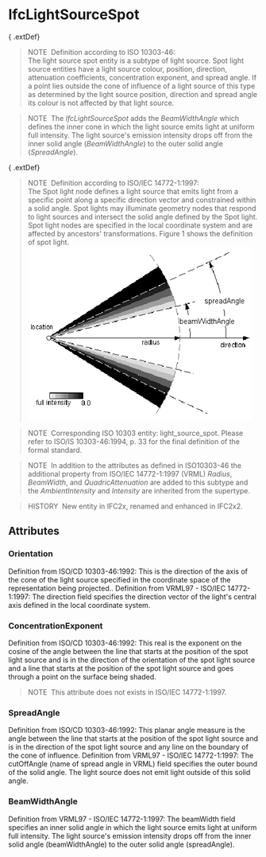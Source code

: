 # IfcLightSourceSpot

{ .extDef}
> NOTE&nbsp; Definition according to ISO 10303-46:  
> The light source spot entity is a subtype of light source. Spot light source entities have a light source colour, position, direction, attenuation coefficients, concentration exponent, and spread angle. If a point lies outside the cone of influence of a light source of this type as determined by the light source position, direction and spread angle its colour is not affected by that light source.

> NOTE&nbsp; The _IfcLightSourceSpot_ adds the _BeamWidthAngle_ which defines the inner cone in which the light source emits light at uniform full intensity. The light source's emission intensity drops off from the inner solid angle (_BeamWidthAngle_) to the outer solid angle (_SpreadAngle_).

{ .extDef}
> NOTE&nbsp; Definition according to ISO/IEC 14772-1:1997:  
> The Spot light node defines a light source that emits light from a specific point along a specific direction vector and constrained within a solid angle. Spot lights may illuminate geometry nodes that respond to light sources and intersect the solid angle defined by the Spot light. Spot light nodes are specified in the local coordinate system and are affected by ancestors' transformations. Figure 1 shows the definition of spot light. !["spot light"](../../../../figures/ifclightsourcespot_fig1.gif "Figure 1 &mdash; Light source spot")

> NOTE&nbsp; Corresponding ISO 10303 entity: light_source_spot. Please refer to ISO/IS 10303-46:1994, p. 33 for the final definition of the formal standard.

> NOTE&nbsp; In addition to the attributes as defined in ISO10303-46 the additional property from ISO/IEC 14772-1:1997 (VRML) _Radius_, _BeamWidth_, and _QuadricAttenuation_ are added to this subtype and the _AmbientIntensity_ and _Intensity_ are inherited from the supertype.

> HISTORY&nbsp; New entity in IFC2x, renamed and enhanced in IFC2x2.

## Attributes

### Orientation
Definition from ISO/CD 10303-46:1992: This is the direction of the axis of the cone of the light source specified in the coordinate space of the representation being projected..
Definition from VRML97 - ISO/IEC 14772-1:1997: The direction field specifies the direction vector of the light's central axis defined in the local coordinate system.

### ConcentrationExponent
Definition from ISO/CD 10303-46:1992: This real is the exponent on the cosine of the angle between the line that starts at the position of the spot light source and is in the direction of the orientation of the spot light source and a line that starts at the position of the spot light source and goes through a point on the surface being shaded.
>NOTE&nbsp; This attribute does not exists in ISO/IEC 14772-1:1997.

### SpreadAngle
Definition from ISO/CD 10303-46:1992: This planar angle measure is the angle between the line that starts at the position of the spot light source and is in the direction of the spot light source and any line on the boundary of the cone of influence.
Definition from VRML97 - ISO/IEC 14772-1:1997: The cutOffAngle (name of spread angle in VRML) field specifies the outer bound of the solid angle. The light source does not emit light outside of this solid angle.

### BeamWidthAngle
Definition from VRML97 - ISO/IEC 14772-1:1997: The beamWidth field specifies an inner solid angle in which the light source emits light at uniform full intensity. The light source's emission intensity drops off from the inner solid angle (beamWidthAngle) to the outer solid angle (spreadAngle).
